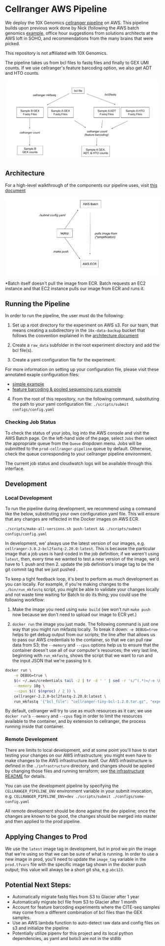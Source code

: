 # Cellranger AWS Pipeline

We deploy the 10X Genomics [cellranger
pipeline][cellranger_documentation] on AWS. This pipeline builds upon
previous work done by Nick (following the AWS batch genomics
[example][batch_genomics_tutorial], office hour suggestions from
solutions architects at the AWS loft in SOHO, and recommendations from
the many brains that were picked.

This repository is not affiliated with 10X Genomics.

The pipeline takes us from bcl files to fastq files and finally to GEX
UMI counts. If we use cellranger's feature barcoding option, we also
get ADT and HTO counts.

![A diagram of the cellranger pipeline][cellranger_pipeline_diagram]

## Architecture

For a high-level walkthrough of the components our pipeline uses,
visit [this document](./docs/Architecture.md)

![A diagram of high-level pipeline architecture][architecture_diagram]

*Batch itself doesn't pull the image from ECR. Batch requests an EC2
instance and that EC2 instance pulls our image from ECR and runs it.

## Running the Pipeline

In order to run the pipeline, the user must do the following:

1. Set up a root directory for the experiment on AWS s3. For our team,
   that means creating a subdirectory in the `10x-data-backup` bucket
   that follows the convention explained in the [architecture
   document](./docs/Architecture.md)

2. Create a `raw_data` subfolder in the root experiment directory and
   add the bcl file(s).

3. Create a yaml configuration file for the experiment.

For more information on setting up your configuration file, please
visit these annotated exaple configuration files:

 - [simple example](./docs/example-config-simple.yaml)
 - [feature barcoding & pooled sequencing runs example](./docs/example-config-pooled-feature-barcoding.yaml)

4. From the root of this repository, run the following command,
   substituting the path to your yaml configuration file:
   `./scripts/submit configs/config.yaml`

### Checking Job Status

To check the status of your jobs, log into the AWS console and visit the AWS Batch
page. On the left-hand side of the page, select `Jobs` then select the appropriate
queue from the `Queue` dropdown menu. Jobs will be submitted to the 
`prod-cellranger-pipeline` queue by default. Otherwise, check the queue corresponding
to your cellranger pipeline environment.

The current job status and cloudwatch logs will be available through this interface.

## Development

### Local Development

To run the pipeline during development, we recommend using a command
like the below, substituting your own configuration yaml file. This
will ensure that any changes are reflected in the Docker images on AWS
ECR.

`./scripts/make-all-versions.sh push-latest && ./scripts/submit configs/config.yaml`

In development, we' always use the latest version of our images,
e.g. `cellranger-3.0.2-bcl2fastq-2.20.0:latest`. This is because the
particular image that a job uses is hard-coded in the job definition;
if we weren't using `latest`, then, every time we wanted to test a new
version of the image, we'd have to 1. push and then 2. update the job
definition's image tag to be the git commit tag that we just pushed .

To keep a tight feedback loop, it's best to perform as much
development as you can locally. For example, if you're making changes
to the `./bin/run_mkfastq` script, you might be able to validate your
changes locally and not waste time waiting for Batch to do its thing;
you could use the following workflow:

1. Make the image you need using `make build` (we won't run `make
   push` now because we don't need to upload our image to ECR yet.)

2. `docker run` the image you just made. The following command is just
   one way that you might run mkfastq locally. To break it down: `-e
   DEBUG=true` helps to get debug output from our scripts; the line
   after that allows us to pass our AWS credentials to the container,
   so that we can pull raw data from S3; the `--memory` and `--cpus`
   options help us to ensure that the container doesn't use all of our
   computer's resources; the very last line, beginning with
   `run_mkfastq`, shows the script that we want to run and the input
   JSON that we're passing to it.

```sh
docker run \
    -e DEBUG=true \
    $(< ~/.aws/credentials tail -2 | tr -d ' ' | sed -r 's/^(.*)=/-e \U\1=\E/' | tr '\n' ' ') \
    --memory 10g \
    --cpus $(( $(nproc) / 2 )) \
    cellranger-2.2.0-bcl2fastq-2.20.0:latest \
    run_mkfastq '{"bcl_file": "cellranger-tiny-bcl-1.2.0.tar.gz", "experiment_name": "runtinybcl_himc0_111618", "run_id": "tinybcl", "samples": [{"name": "test_sample", "index_location": "SI-P03-C9"}]}'
```

By default, cellranger will try to use as much resources as it can; we
use `docker run`'s `--memory` and `--cpus` flag in order to limit the
resources available to the container, and by extension to cellranger,
the process running inside that container.

### Remote Development

There are limits to local development, and at some point you'll have
to start testing your changes on our AWS infrastructure; you might
even have to make changes to the AWS infrastructure itself. Our AWS
infrastructure is defined in the `./infrastructure` directory, and
changes should be applied by changing those files and running
terraform; see [the infrastructure README](./infrastructure/README.md)
for details.

You can use the development pipeline by specifying the
`CELLRANGER_PIPELINE_ENV` environment variable in your submit
invocation, e.g. `CELLRANGER_PIPELINE_ENV=dev ./scripts/submit
./configs/some-config.yaml`

All remote development should be done against the dev pipeline; once
the changes are known to be good, the changes should be merged into
master and then applied to the prod pipeline.

## Applying Changes to Prod

We use the `latest` image tag in development, but in prod we pin the
image that we're using so that we can be sure of what is running. In
order to use a new image in prod, you'll need to update the
`image_tag` variable in the `prod.tfvars` file with the specific image
tag shown in the docker push output; this value will always be a short
git sha, e.g `abc123`.

## Potential Next Steps:

- Automatically migrate fastq files from S3 to Glacier after 1 year
- Automatically migrate bcl file from S3 to Glacier after 1 month
- Account for feature barcoding experiments where the CITE-seq samples
  may come from a different combination of bcl files than the GEX
  samples.
- Use an AWS lambda function to auto-detect raw data and config files
  on s3 and initialize the pipeline
- Potentially utilize pipenv for this project and its local python
  dependencies, as yaml and boto3 are not in the stdlib

[cellranger_pipeline_diagram]: docs/cellranger_pipeline_diagram.png
[architecture_diagram]: docs/cellranger_pipeline_archictecture.png
[batch_genomics_tutorial]: https://aws.amazon.com/blogs/compute/building-high-throughput-genomics-batch-workflows-on-aws-introduction-part-1-of-4/
[cellranger_documentation]: https://support.10xgenomics.com/single-cell-gene-expression/software/pipelines/latest/what-is-cell-ranger
[obtain_aws_account_id]: https://docs.aws.amazon.com/general/latest/gr/acct-identifiers.htlm
